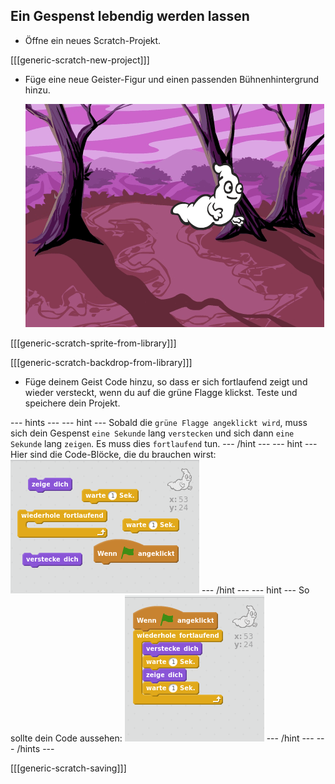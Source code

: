 ## Ein Gespenst lebendig werden lassen

+ Öffne ein neues Scratch-Projekt.

[[[generic-scratch-new-project]]]

+ Füge eine neue Geister-Figur und einen passenden Bühnenhintergrund hinzu.
    
    ![screenshot](images/ghost-ghost.png)

[[[generic-scratch-sprite-from-library]]]

[[[generic-scratch-backdrop-from-library]]]

+ Füge deinem Geist Code hinzu, so dass er sich fortlaufend zeigt und wieder versteckt, wenn du auf die grüne Flagge klickst. Teste und speichere dein Projekt.

\--- hints \--- \--- hint \--- Sobald die `grüne Flagge angeklickt wird`, muss sich dein Gespenst `eine Sekunde` lang `verstecken` und sich dann `eine Sekunde` lang `zeigen`. Es muss dies `fortlaufend` tun. \--- /hint \--- \--- hint \--- Hier sind die Code-Blöcke, die du brauchen wirst: ![screenshot](images/ghost-appear-blocks.png) \--- /hint \--- \--- hint \--- So sollte dein Code aussehen: ![screenshot](images/ghost-appear-code.png) \--- /hint \--- \--- /hints \---

[[[generic-scratch-saving]]]